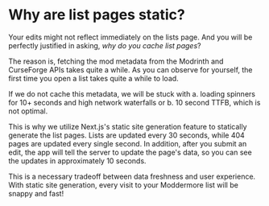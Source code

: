 # Why are list pages static?

Your edits might not reflect immediately on the lists page. And you will be perfectly justified in asking, _why do you cache list pages_?

The reason is, fetching the mod metadata from the Modrinth and CurseForge APIs takes quite a while. As you can observe for yourself, the first time you open a list takes quite a while to load.

If we do not cache this metadata, we will be stuck with a. loading spinners for 10+ seconds and high network waterfalls or b. 10 second TTFB, which is not optimal.

This is why we utilize Next.js's static site generation feature to statically generate the list pages. Lists are updated every 30 seconds, while 404 pages are updated every single second. In addition, after you submit an edit, the app will tell the server to update the page's data, so you can see the updates in approximately 10 seconds.

This is a necessary tradeoff between data freshness and user experience. With static site generation, every visit to your Moddermore list will be snappy and fast!
